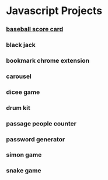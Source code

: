 # Javascript Projects #

### [baseball score card](baseball-score/index.html) 
### black jack 
### bookmark chrome extension 
### carousel 
### dicee game 
### drum kit 
### passage people counter 
### password generator 
### simon game
### snake game 